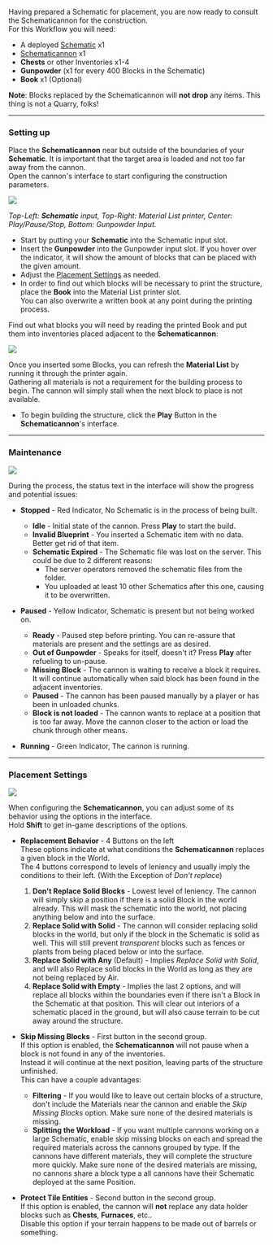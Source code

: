 Having prepared a Schematic for placement, you are now ready to consult the Schematicannon for the construction.  
For this Workflow you will need:

* A deployed [Schematic](https://github.com/simibubi/Create/wiki/Schematic) x1  
* [Schematicannon](https://github.com/simibubi/Create/wiki/Schematicannon) x1
* **Chests** or other Inventories x1-4
* **Gunpowder** (x1 for every 400 Blocks in the Schematic)
* **Book** x1 (Optional)

**Note**: Blocks replaced by the Schematicannon will **not drop** any items. This thing is not a Quarry, folks!

***

### Setting up

Place the **Schematicannon** near but outside of the boundaries of your **Schematic**. It is important that the target area is loaded and not too far away from the cannon.  
Open the cannon's interface to start configuring the construction parameters.

![](https://i.imgur.com/tdxuraF.png)

_Top-Left: **Schematic** input, Top-Right: Material List printer, Center: Play/Pause/Stop, Bottom: Gunpowder Input._

* Start by putting your **Schematic** into the Schematic input slot. 
* Insert the **Gunpowder** into the Gunpowder input slot. If you hover over the indicator, it will show the amount of blocks that can be placed with the given amount.
* Adjust the [Placement Settings](https://github.com/simibubi/Create/wiki/Printing-a-Schematic#placement-settings) as needed.
* In order to find out which blocks will be necessary to print the structure, place the **Book** into the Material List printer slot.  
You can also overwrite a written book at any point during the printing process.

Find out what blocks you will need by reading the printed Book and put them into inventories placed adjacent to the **Schematicannon**:

![](https://i.imgur.com/kKXT9ST.png)

Once you inserted some Blocks, you can refresh the **Material List** by running it through the printer again.  
Gathering all materials is not a requirement for the building process to begin. The cannon will simply stall when the next block to place is not available.

* To begin building the structure, click the **Play** Button in the **Schematicannon**'s interface.  

***

### Maintenance
![](https://i.imgur.com/enDy5EY.png)

During the process, the status text in the interface will show the progress and potential issues:
* **Stopped** - Red Indicator, No Schematic is in the process of being built.
  * **Idle** - Initial state of the cannon. Press **Play** to start the build.
  * **Invalid Blueprint** - You inserted a Schematic item with no data. Better get rid of that item.
  * **Schematic Expired** - The Schematic file was lost on the server. This could be due to 2 different reasons:  
    * The server operators removed the schematic files from the folder.  
    * You uploaded at least 10 other Schematics after this one, causing it to be overwritten.  
  
* **Paused** - Yellow Indicator, Schematic is present but not being worked on.
  * **Ready** - Paused step before printing. You can re-assure that materials are present and the settings are as desired.
  * **Out of Gunpowder** - Speaks for itself, doesn't it? Press **Play** after refueling to un-pause.
  * **Missing Block** - The cannon is waiting to receive a block it requires. It will continue automatically when said block has been found in the adjacent inventories.
  * **Paused** - The cannon has been paused manually by a player or has been in unloaded chunks.
  * **Block is not loaded** - The cannon wants to replace at a position that is too far away. Move the cannon closer to the action or load the chunk through other means.

* **Running** - Green Indicator, The cannon is running.

***

### Placement Settings
![](https://i.imgur.com/4acToDo.png)

When configuring the **Schematicannon**, you can adjust some of its behavior using the options in the interface.  
Hold **Shift** to get in-game descriptions of the options.

* **Replacement Behavior** - 4 Buttons on the left  
These options indicate at what conditions the **Schematicannon** replaces a given block in the World.  
The 4 buttons correspond to levels of leniency and usually imply the conditions to their left. (With the Exception of _Don't replace_)

  1. **Don't Replace Solid Blocks** - Lowest level of leniency. The cannon will simply skip a position if there is a solid Block in the world already. This will mask the schematic into the world, not placing anything below and into the surface.
  2. **Replace Solid with Solid** - The cannon will consider replacing solid blocks in the world, but only if the block in the Schematic is solid as well. This will still prevent _transparent_ blocks such as fences or plants from being placed below or into the surface.
  3. **Replace Solid with Any** (Default) - Implies _Replace Solid with Solid_, and will also Replace solid blocks in the World as long as they are not being replaced by Air.
  4. **Replace Solid with Empty** - Implies the last 2 options, and will replace all blocks within the boundaries even if there isn't a Block in the Schematic at that position. This will clear out interiors of a schematic placed in the ground, but will also cause terrain to be cut away around the structure.

* **Skip Missing Blocks** - First button in the second group.  
If this option is enabled, the **Schematicannon** will not pause when a block is not found in any of the inventories.  
Instead it will continue at the next position, leaving parts of the structure unfinished.  
This can have a couple advantages:
  * **Filtering** - If you would like to leave out certain blocks of a structure, don't include the Materials near the cannon and enable the _Skip Missing Blocks_ option. Make sure none of the desired materials is missing.
  * **Splitting the Workload** - If you want multiple cannons working on a large Schematic, enable skip missing blocks on each and spread the required materials across the cannons grouped by type. If the cannons have different materials, they will complete the structure more quickly.
Make sure none of the desired materials are missing, no cannons share a block type a all cannons have their Schematic deployed at the same Position.

* **Protect Tile Entities** - Second button in the second group.  
If this option is enabled, the cannon will **not** replace any data holder blocks such as **Chests**, **Furnaces**, etc..  
Disable this option if your terrain happens to be made out of barrels or something.
